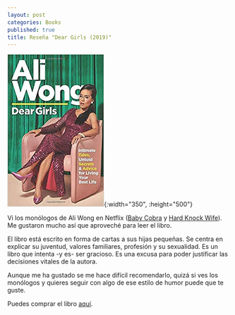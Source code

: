 ```yaml
---
layout: post
categories: Books
published: true
title: Reseña "Dear Girls (2019)"
---
```

![](/assets/deargirlsintimatetalesuntoldsecretsandadviceforlivingyourbestlife.jpg){:width="350", :height="500"}

Vi los monólogos de Ali Wong en Netflix ([Baby Cobra](https://www.filmaffinity.com/es/film984798.html) y [Hard Knock Wife](https://www.filmaffinity.com/es/film816430.html)). Me gustaron mucho así que aproveché para leer el libro.

El libro está escrito en forma de cartas a sus hijas pequeñas. Se centra en explicar su juventud, valores familiares, profesión y su sexualidad. Es un libro que intenta -y es- ser gracioso. Es una excusa para poder justificar las decisiones vitales de la autora.

Aunque me ha gustado se me hace difícil recomendarlo, quizá si ves los monólogos y quieres seguir con algo de ese estilo de humor puede que te guste.

Puedes comprar el libro [aquí](https://amazon.es/dp/1838850562).
